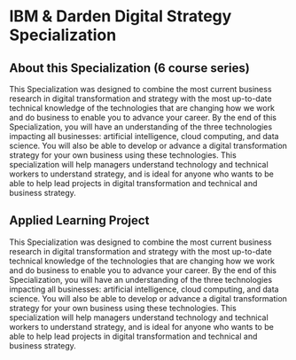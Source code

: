# IBM & Darden Digital Strategy Specialization

## About this Specialization (6 course series)


This Specialization was designed to combine the most current business research in digital transformation and strategy with the most up-to-date technical knowledge of the technologies that are changing how we work and do business to enable you to advance your career. By the end of this Specialization, you will have an understanding of the three technologies impacting all businesses: artificial intelligence, cloud computing, and data science. You will also be able to develop or advance a digital transformation strategy for your own business using these technologies. This specialization will help managers understand technology and technical workers to understand strategy, and is ideal for anyone who wants to be able to help lead projects in digital transformation and technical and business strategy.
## Applied Learning Project

This Specialization was designed to combine the most current business research in digital transformation and strategy with the most up-to-date technical knowledge of the technologies that are changing how we work and do business to enable you to advance your career. By the end of this Specialization, you will have an understanding of the three technologies impacting all businesses: artificial intelligence, cloud computing, and data science. You will also be able to develop or advance a digital transformation strategy for your own business using these technologies. This specialization will help managers understand technology and technical workers to understand strategy, and is ideal for anyone who wants to be able to help lead projects in digital transformation and technical and business strategy.
